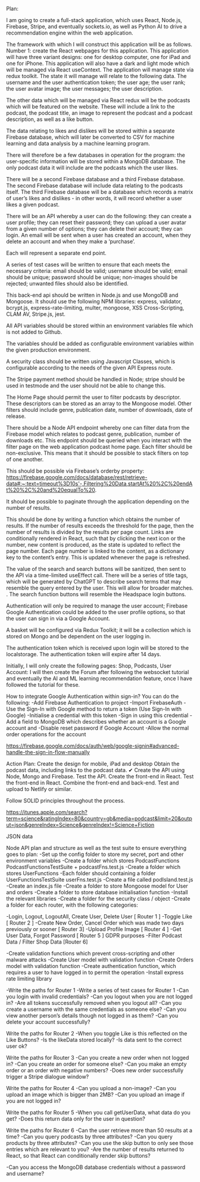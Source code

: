 Plan:

I am going to create a full-stack application, which uses React, Node.js, Firebase, Stripe,
and eventually sockets.io, as well as Python AI to drive a recommendation engine within the
web application.

The framework with which I will construct this application will be as follows. Number 1: create
the React webpages for this application. This application will have three variant designs:
one for desktop computer, one for iPad and one for iPhone. This application will also have a 
dark and light mode which will be managed via React useContext. The application will manage
state via redux toolkit. The state it will manage will relate to the following data. The
username and the user authentication token; the user age; the user rank; the user avatar 
image; the user messages; the user description. 

The other data which will be managed via React redux will be the podcasts which will
be featured on the website. These will include a link to the podcast, the podcast title, an image
to represent the podcast and a podcast description, as well as a like button.

The data relating to likes and dislikes will be stored within a separate Firebase database, which
will later be converted to CSV for machine learning and data analysis by a machine learning 
program.

There will therefore be a few databases in operation for the program: the user-specific information
will be stored within a MongoDB database. The only podcast data it will include are the podcasts
which the user likes.

There will be a second Firebase database and a third Firebase database. The second Firebase
database will include data relating to the podcasts itself. The third Firebase database will be a
database which records a matrix of user’s likes and dislikes - in other words, it will record whether
a user likes a given podcast.

There will be an API whereby a user can do the following: they can create a user profile; they can
reset their password; they can upload a user avatar from a given number of options; they can
delete their account; they can login. An email will be sent when a user has created an account,
when they delete an account and when they make a ‘purchase’.

Each will represent a separate end point.

A series of test cases will be written to ensure that each meets the necessary criteria: email
should be valid; username should be valid; email should be unique; password should be unique;
non-images should be rejected; unwanted files should also be identified.

This back-end api should be written in Node.js and use MongoDB and Mongoose. It should use
the following NPM libraries: express, validator, bcrypt.js, express-rate-limiting, multer, mongoose, XSS Cross-Scripting, 
CLAM AV, Stripe.js, jest.

All API variables should be stored within an environment variables file which is not added to Github.

The variables should be added as configurable environment variables within the given production
environment.

A security class should be written using Javascript Classes, which is configurable according 
to the needs of the given API Express route.

The Stripe payment method should be handled in Node; stripe should be used in testmode
and the user should not be able to change this.

The Home Page should permit the user to filter podcasts by descriptor. These descriptors
can be stored as an array to the Mongoose model. Other filters should include genre, publication
date, number of downloads, date of release.

There should be a Node API endpoint whereby one can filter data from the Firebase model which relates to podcast genre,
publication, number of downloads etc. This endpoint should be queried when you interact
with the filter page on the web application podcast home page. Each filter should be non-exclusive.
This means that it should be possible to stack filters on top of one another.

This should be possible via Firebase’s orderby property: https://firebase.google.com/docs/database/rest/retrieve-data#:~:text=timeout%3D10s'-,Filtering%20Data,startAt%20%2C%20endAt%20%2C%20and%20equalTo%20.

It should be possible to paginate through the application depending on the number of results.

This should be done by writing a function which obtains the number of results. If the number
of results exceeds the threshold for the page, then the number of results is divided by the 
results per page count. Links are conditionally rendered in React, such that by clicking the next
icon or the number, new content is produced, as the state is updated to reflect the page number.
Each page number is linked to the content, as a dictionary key to the content’s entry. This is updated
whenever the page is refreshed.

The value of the search and search buttons will be sanitized, then sent to the API via a time-limited
useEffect call. There will be a series of title tags, which will be generated by ChatGPT to describe
search terms that may resemble the query entered by the user. This will allow for broader matches.
. The search function buttons will resemble the Headspace login buttons.

Authentication will only be required to manage the user account; Firebase Google Authentication
could be added to the user profile options, so that the user can sign in via a Google Account.

A basket will be configured via Redux Toolkit; it will be a collection which is stored on Mongo
and be dependent on the user logging in.

The authentication token which is received upon login will be stored to the localstorage.
The authentication token will expire after 14 days.

Initially, I will only create the following pages: Shop, Podcasts, User Account:
I will then create the Forum after following the websocket tutorial and eventually the AI and ML
learning recommendation feature, once I have followed the tutorial for these.

How to integrate Google Authentication within sign-in? You can do the following: 
-Add Firebase Authentication to project
-Import FirebaseAuth
-Use the Sign-In with Google  method to return a token (Use Sign-In with Google)
-Initialise a credential with this token
-Sign in using this credential
-Add a field to MongoDB which describes whether an account is a Google account and 
-Disable reset password if Google Account
-Allow the normal order operations for the account

https://firebase.google.com/docs/auth/web/google-signin#advanced-handle-the-sign-in-flow-manually



Action Plan:
Create the design for mobile, iPad and desktop
Obtain the podcast data, including links to the podcast data. ✔
Create the API using Node, Mongo and Firebase.
Test the API.
Create the front-end in React.
Test the front-end in React.
Combine the front-end and back-end.
Test and upload to Netlify or similar.


Follow SOLID principles throughout the process.

https://itunes.apple.com/search?term=science&ratingIndex=80&country=gb&media=podcast&limit=20&output=json&genreIndex=Science&genreIndex!=Science+Fiction

JSON data

Node API plan and structure as well as the test suite to ensure everything goes to plan:
-Set up the config folder to store my secret, port and other environment variables
-Create a folder which stores PodcastFunctions
 PodcastFunctionsTestSuite + podcastFns.test.js
-Create a folder which stores UserFunctions
-Each folder should containing a folder UserFunctionsTestSuite userFns.test.js
-Create a file called podIsland.test.js
-Create an index.js file
-Create a folder to store Mongoose model for User and orders
-Create a folder to store database initialisation function
-Install the relevant libraries
-Create a folder for the security class / object
-Create a folder for each router, with the following categories:

-Login, Logout, LogoutAll, Create User, Delete User [ Router 1 ]
-Toggle Like [ Router 2 ] 
-Create New Order, Cancel Order which was made two days previously or sooner [ Router 3]
-Upload Profile Image [ Router 4 ]
-Get User Data, Forgot Password [ Router 5 ] GDPR purposes
-Filter Podcast Data / Filter Shop Data [Router 6]

-Create validation functions which prevent cross-scripting and other malware attacks
-Create User model with validation function
-Create Orders model with validation function
-Create authentication function, which requires a user to have logged in to permit the operation
-Install express rate limiting library

-Write the paths for Router 1
-Write a series of test cases for Router 1
-Can you login with invalid credentials?
-Can you logout  when you are not logged in?
-Are all tokens successfully removed when you logout all?
-Can you create a username with the same credentials as someone else?
-Can you view another person’s details though not logged in as them?
-Can you delete your account successfully?

Write the paths for Router 2
-When you toggle Like is this reflected on the Like Buttons?
-Is the likeData stored locally?
-Is data sent to the correct user ok?

Write the paths for Router 3
-Can you create a new order when not logged in?
-Can you create an order for someone else?
-Can you make an empty order or an order with negative numbers?
-Does new order successfully trigger a Stripe dialogue window?

Write the paths for Router 4
-Can you upload a non-image?
-Can you upload an image which is bigger than 2MB?
-Can you upload an image if you are not logged in?

Write the paths for Router 5
-When you call getUserData, what data do you get?
-Does this return data only for the user in question?

Write the paths for Router 6
-Can the user retrieve more than 50 results at a time?
-Can you query podcasts by three attributes?
-Can you query products by three attributes?
-Can you use the skip button to only see those entries which are relevant to you?
-Are the number of results returned to React, so that React can conditionally render skip buttons?

-Can you access the MongoDB database credentials without a password and username?
